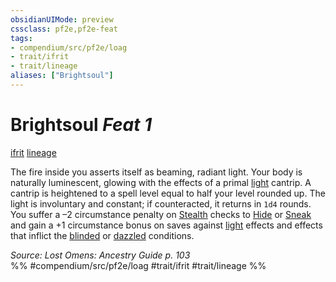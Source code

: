 ```yaml
---
obsidianUIMode: preview
cssclass: pf2e,pf2e-feat
tags:
- compendium/src/pf2e/loag
- trait/ifrit
- trait/lineage
aliases: ["Brightsoul"]
---
```

# Brightsoul  *Feat 1*  
[ifrit](rules/traits/ifrit-b2.md "Ifrit Ancestry & Heritage Trait")  [lineage](rules/traits/lineage-apg.md "Lineage  Trait")  


The fire inside you asserts itself as beaming, radiant light. Your body is naturally luminescent, glowing with the effects of a primal [light](compendium/spells/light.md) cantrip. A cantrip is heightened to a spell level equal to half your level rounded up. The light is involuntary and constant; if counteracted, it returns in `1d4` rounds. You suffer a –2 circumstance penalty on [Stealth](compendium/skills.md#Stealth) checks to [Hide](rules/actions/hide.md) or [Sneak](rules/actions/sneak.md) and gain a +1 circumstance bonus on saves against [light](rules/traits/light.md "Light Effect Trait") effects and effects that inflict the [blinded](rules/conditions.md#Blinded) or [dazzled](rules/conditions.md#Dazzled) conditions.

*Source: Lost Omens: Ancestry Guide p. 103*  
%% #compendium/src/pf2e/loag #trait/ifrit #trait/lineage %%